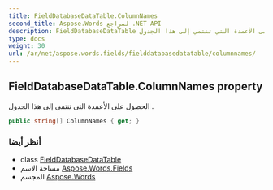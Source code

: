 ```yaml
---
title: FieldDatabaseDataTable.ColumnNames
second_title: Aspose.Words لمراجع .NET API
description: FieldDatabaseDataTable ملكية. الحصول على الأعمدة التي تنتمي إلى هذا الجدول .
type: docs
weight: 30
url: /ar/net/aspose.words.fields/fielddatabasedatatable/columnnames/
---
```

## FieldDatabaseDataTable.ColumnNames property

الحصول على الأعمدة التي تنتمي إلى هذا الجدول .

```csharp
public string[] ColumnNames { get; }
```

### أنظر أيضا

* class [FieldDatabaseDataTable](../)
* مساحة الاسم [Aspose.Words.Fields](../../fielddatabasedatatable/)
* المجسم [Aspose.Words](../../../)


